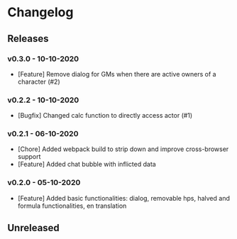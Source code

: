 # Changelog

## Releases

### v0.3.0 - 10-10-2020
- [Feature] Remove dialog for GMs when there are active owners of a character (#2)

### v0.2.2 - 10-10-2020
- [Bugfix] Changed calc function to directly access actor (#1)

### v0.2.1 - 06-10-2020
- [Chore] Added webpack build to strip down and improve cross-browser support
- [Feature] Added chat bubble with inflicted data

### v0.2.0 - 05-10-2020
- [Feature] Added basic functionalities: dialog, removable hps, halved and formula functionalities, en translation

## Unreleased
